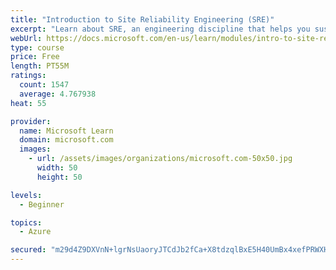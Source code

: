 ```yaml
---
title: "Introduction to Site Reliability Engineering (SRE)"
excerpt: "Learn about SRE, an engineering discipline that helps you sustainably achieve the appropriate level of reliability in your systems, services, and products."
webUrl: https://docs.microsoft.com/en-us/learn/modules/intro-to-site-reliability-engineering/
type: course
price: Free
length: PT55M
ratings:
  count: 1547
  average: 4.767938
heat: 55

provider:
  name: Microsoft Learn
  domain: microsoft.com
  images:
    - url: /assets/images/organizations/microsoft.com-50x50.jpg
      width: 50
      height: 50

levels:
  - Beginner

topics:
  - Azure

secured: "m29d4Z9DXVnN+lgrNsUaoryJTCdJb2fCa+X8tdzqlBxE5H40UmBx4xefPRWXHwus9Dt6y+96Z8S2iVJpFcP4vdwj243IDZhSOomS1t/dx4E8DGrMZE7HaL8ZLQ3apYfWzeHtIRuyXLOX3bMHjxoshqVogTHY45nvyvfoHnEkjwvnheLgdHR2qYYEacEDO8FpzUjt+niGUUocBN04V3z8qILy8Yuty6BmoasoDeT571p5rczpMNBaOYD5X6INQClPVccxJ8oxJQkmmmxCZcDJdHO6LvE4+P1iwII7A60HgB9PIuZesPqcjUdpdAbJw0/rLbgpapyNIArulqoOLg3k70BX853A/+VJpvplV476O6yDwD1HxQddgJrT/FtCu45+DVLUbsGPZVswx0jD+Fld+pMtSRq7kEsWjn8FBBRkNbo=;pJCSd+NxFi1icwOSVS3PpA=="
---
```


